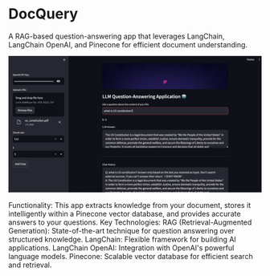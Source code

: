 # DocQuery
A RAG-based question-answering app that leverages LangChain, LangChain OpenAI, and Pinecone for efficient document understanding.

![Project Demo](image.png)

Functionality: This app extracts knowledge from your document, stores it intelligently within a Pinecone vector database, and provides accurate answers to your questions.
Key Technologies:
RAG (Retrieval-Augmented Generation): State-of-the-art technique for question answering over structured knowledge.
LangChain: Flexible framework for building AI applications.
LangChain OpenAI: Integration with OpenAI's powerful language models.
Pinecone: Scalable vector database for efficient search and retrieval.
